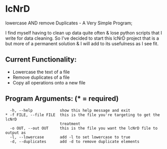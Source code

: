 # lcNrD

lowercase AND remove Duplicates - A Very Simple Program;

I find myself having to clean up data quite often & lose python scripts that I write for data cleaning. So I've decided to start this lcNrD project that is a but more of a permanent solution & I will add to its usefulness as I see fit.

## Current Functionality:
* Lowercase the text of a file
* Remove duplicates of a file
* Copy all operations onto a new file

## Program Arguments: (* = required)

```
  -h, --help            show this help message and exit
* -f FILE, --file FILE  this is the file you're targeting to get the lcNrD
                        treatment
  -o OUT, --out OUT     this is the file you want the lcNrD file to output as
  -l, --lowercase       add -l to set lowercase to true
  -d, --duplicates      add -d to remove duplicate elements
```